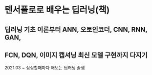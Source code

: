 # 텐서플로로 배우는 딥러닝(책)

## 딥러닝 기초 이론부터 ANN, 오토인코더, CNN, RNN, GAN, 
## FCN, DQN, 이미지 캡셔닝 최신 모델 구현까지 다지기

2021.03 ~ 심심할때마다 해보는 딥러닝 꿀잼